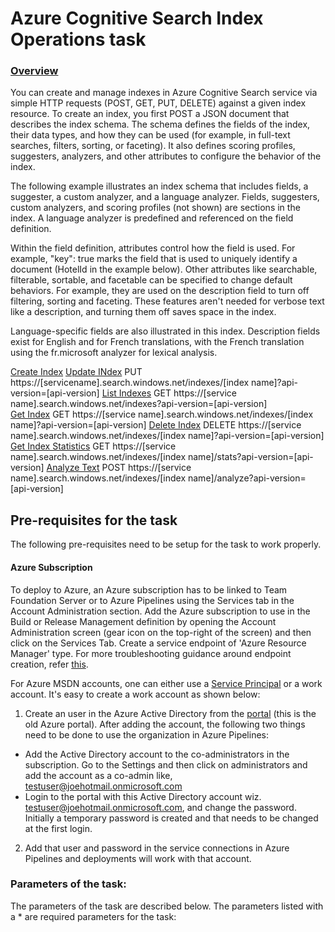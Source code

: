 # Azure Cognitive Search Index Operations task

### [Overview](https://docs.microsoft.com/en-us/rest/api/searchservice/index-operations)

You can create and manage indexes in Azure Cognitive Search service via simple HTTP requests (POST, GET, PUT, DELETE) against a given index resource. To create an index, you first POST a JSON document that describes the index schema. The schema defines the fields of the index, their data types, and how they can be used (for example, in full-text searches, filters, sorting, or faceting). It also defines scoring profiles, suggesters, analyzers, and other attributes to configure the behavior of the index.

The following example illustrates an index schema that includes fields, a suggester, a custom analyzer, and a language analyzer. Fields, suggesters, custom analyzers, and scoring profiles (not shown) are sections in the index. A language analyzer is predefined and referenced on the field definition.

Within the field definition, attributes control how the field is used. For example, "key": true marks the field that is used to uniquely identify a document (HotelId in the example below). Other attributes like searchable, filterable, sortable, and facetable can be specified to change default behaviors. For example, they are used on the description field to turn off filtering, sorting and faceting. These features aren't needed for verbose text like a description, and turning them off saves space in the index.

Language-specific fields are also illustrated in this index. Description fields exist for English and for French translations, with the French translation using the fr.microsoft analyzer for lexical analysis.

[Create Index](https://docs.microsoft.com/en-us/rest/api/searchservice/create-index)
[Update INdex](https://docs.microsoft.com/en-us/rest/api/searchservice/update-index)
  PUT https://[servicename].search.windows.net/indexes/[index name]?api-version=[api-version]
[List Indexes](https://docs.microsoft.com/en-us/rest/api/searchservice/list-indexes)
  GET https://[service name].search.windows.net/indexes?api-version=[api-version]  
[Get Index](https://docs.microsoft.com/en-us/rest/api/searchservice/get-index)
  GET https://[service name].search.windows.net/indexes/[index name]?api-version=[api-version] 
[Delete Index](https://docs.microsoft.com/en-us/rest/api/searchservice/delete-index)
  DELETE https://[service name].search.windows.net/indexes/[index name]?api-version=[api-version]  
[Get Index Statistics](https://docs.microsoft.com/en-us/rest/api/searchservice/get-index-statistics)
  GET https://[service name].search.windows.net/indexes/[index name]/stats?api-version=[api-version] 
[Analyze Text](https://docs.microsoft.com/en-us/rest/api/searchservice/test-analyzer)
  POST https://[service name].search.windows.net/indexes/[index name]/analyze?api-version=[api-version]



## Pre-requisites for the task

The following pre-requisites need to be setup for the task to work properly.

#### Azure Subscription

To deploy to Azure, an Azure subscription has to be linked to Team Foundation Server or to Azure Pipelines using the Services tab in the Account Administration section. Add the Azure subscription to use in the Build or Release Management definition by opening the Account Administration screen (gear icon on the top-right of the screen) and then click on the Services Tab. Create a service endpoint of 'Azure Resource Manager' type. For more troubleshooting guidance around endpoint creation, refer [this](https://www.visualstudio.com/en-us/docs/build/actions/azure-rm-endpoint).

For Azure MSDN accounts, one can either use a [Service Principal](https://go.microsoft.com/fwlink/?LinkID=623000&clcid=0x409) or a work account. It's easy to create a work account as shown below:

1. Create an user in the Azure Active Directory from the [portal](https://msdn.microsoft.com/en-us/library/azure/hh967632.aspx) (this is the old Azure portal). After adding the account, the following two things need to be done to use the organization in Azure Pipelines:
  - Add the Active Directory account to the co-administrators in the subscription. Go to the Settings and then click on administrators and add the account as a co-admin like, [testuser@joehotmail.onmicrosoft.com](mailto:testuser@joehotmail.onmicrosoft.com)
  - Login to the portal with this Active Directory account wiz. [testuser@joehotmail.onmicrosoft.com](mailto:testuser@joehotmail.onmicrosoft.com), and change the password. Initially a temporary password is created and that needs to be changed at the first login.
2. Add that user and password in the service connections in Azure Pipelines and deployments will work with that account.

### Parameters of the task:

The parameters of the task are described below. The parameters listed with a \* are required parameters for the task:

